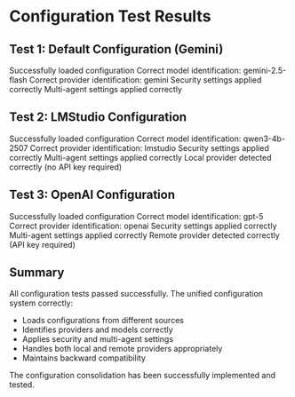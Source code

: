 # Configuration Test Results

## Test 1: Default Configuration (Gemini)
Successfully loaded configuration
Correct model identification: gemini-2.5-flash
Correct provider identification: gemini
Security settings applied correctly
Multi-agent settings applied correctly

## Test 2: LMStudio Configuration
Successfully loaded configuration
Correct model identification: qwen3-4b-2507
Correct provider identification: lmstudio
Security settings applied correctly
Multi-agent settings applied correctly
Local provider detected correctly (no API key required)

## Test 3: OpenAI Configuration
Successfully loaded configuration
Correct model identification: gpt-5
Correct provider identification: openai
Security settings applied correctly
Multi-agent settings applied correctly
Remote provider detected correctly (API key required)

## Summary
All configuration tests passed successfully. The unified configuration system correctly:
- Loads configurations from different sources
- Identifies providers and models correctly
- Applies security and multi-agent settings
- Handles both local and remote providers appropriately
- Maintains backward compatibility

The configuration consolidation has been successfully implemented and tested.